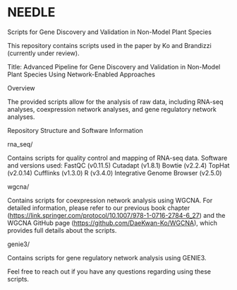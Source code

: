 # NEEDLE
Scripts for Gene Discovery and Validation in Non-Model Plant Species

This repository contains scripts used in the paper by Ko and Brandizzi (currently under review).

Title: Advanced Pipeline for Gene Discovery and Validation in Non-Model Plant Species Using Network-Enabled Approaches

Overview

The provided scripts allow for the analysis of raw data, including RNA-seq analyses, coexpression network analyses, and gene regulatory network analyses.

Repository Structure and Software Information

rna_seq/

Contains scripts for quality control and mapping of RNA-seq data.
Software and versions used:
FastQC (v0.11.5)
Cutadapt (v1.8.1)
Bowtie (v2.2.4)
TopHat (v2.0.14)
Cufflinks (v1.3.0)
R (v3.4.0)
Integrative Genome Browser (v2.5.0)

wgcna/

Contains scripts for coexpression network analysis using WGCNA. For detailed information, please refer to our previous book chapter (https://link.springer.com/protocol/10.1007/978-1-0716-2784-6_27) and the WGCNA GitHub page (https://github.com/DaeKwan-Ko/WGCNA), which provides full details about the scripts.

genie3/

Contains scripts for gene regulatory network analysis using GENIE3.

Feel free to reach out if you have any questions regarding using these scripts.
